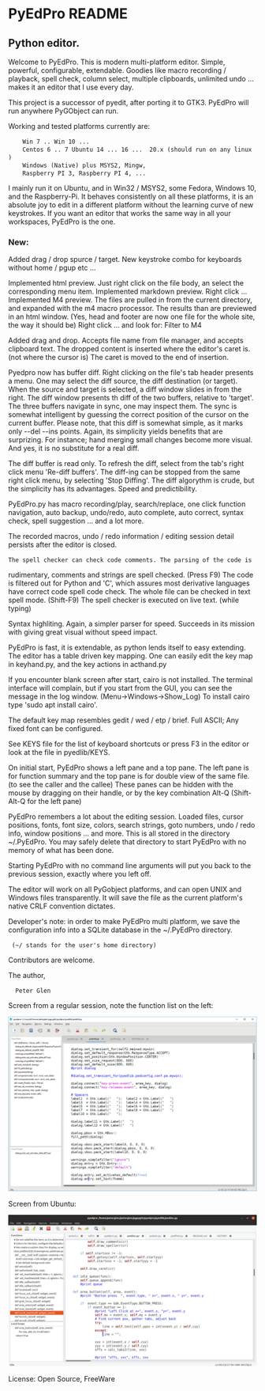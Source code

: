 #   PyEdPro README

## Python editor.

   Welcome to PyEdPro. This is modern multi-platform editor. Simple, powerful,
configurable, extendable. Goodies like macro recording / playback, spell check,
column select, multiple clipboards, unlimited undo ... makes it an editor
that I use every day.

 This project is a successor of pyedit, after porting it to GTK3. PyEdPro
 will run anywhere PyGObject can run.

  Working and tested platforms currently are:

        Win 7 .. Win 10 ...
        Centos 6 .. 7 Ubuntu 14 ... 16 ...  20.x (should run on any linux )
        Windows (Native) plus MSYS2, Mingw,
        Raspberry PI 3, Raspberry PI 4, ...

  I mainly run it on Ubuntu, and in Win32 / MSYS2, some Fedora, Windows 10,
and the Raspberry-Pi. It behaves consistently on all these platforms,
it is an absolute joy to edit in a different platform without the learning
curve of new keystrokes.  If you want an editor  that works the
same way in all your workspaces, PyEdPro is the one.

### New:
  Added drag / drop spurce / target. New keystroke combo for keyboards
 without home / pgup etc ...

  Implemented html preview. Just right click on the file body, an select the
corresponding menu item.
Implemented markdown preview. Right click ...
Implemented M4 preview. The files are pulled in from the current directory,
and expanded with the m4 macro processor. The results than are previewed
in an html window. (Yes, head and footer are now one file for the whole site,
the way it should be) Right click ... and look for: Filter to M4

  Added drag and drop. Accepts file name from file manager, and accepts clipboard text.
The dropped content is inserted where the editor's caret is. (not where the cursor is)
The caret is moved to the end of insertion.

  Pyedpro now has buffer diff. Right clicking on the file's tab header presents a menu.
One may select the diff source, the diff destination (or target). When the source and
target is selected, a diff window slides in from the right. The diff window presents
th diff of the two buffers, relative to 'target'. The three buffers navigate in sync,
one may inspect them. The sync is somewhat intelligent by guessing the correct
position of the cursor on the current buffer. Please note, that this diff is somewhat
simple, as it marks only --del --ins points. Again, its simplicity yields benefits
that are surprizing. For instance; hand merging small changes become more visual. And
yes, it is no substitute for a real diff.


  The diff buffer is read only. To refresh the diff, select
from the tab's right click menu 'Re-diff buffers'. The diff-ing can be stopped from the
same right click menu, by selecting 'Stop Diffing'. The diff algorythm is crude, but
the simplicity has its advantages. Speed and predictibility.

   PyEdPro.py has macro recording/play, search/replace, one click function navigation,
auto backup, undo/redo, auto complete, auto correct, syntax check, spell suggestion
 ... and a lot more.

   The recorded macros, undo / redo information / editing session detail persists
 after the editor is closed.

    The spell checker can check code comments. The parsing of the code is
rudimentary,  comments and strings are spell checked. (Press F9) The code is filtered
out for Python and  'C', which assures most derivative languages have correct
code spell code check. The whole file can be checked in text spell mode.
(Shift-F9) The spell checker is executed on live text. (while typing)

   Syntax highliting. Again, a simpler parser for speed. Succeeds in its mission with
giving great visual without speed impact.

   PyEdPro is fast, it is extendable, as python lends itself to easy extending. The
editor has a table driven key mapping. One can easily edit the key map in
keyhand.py, and the key actions in acthand.py

  If you encounter blank screen after start, cairo is not installed. The terminal interface
will complain, but if you start from the GUI, you can see the message in the
log window. (Menu->Windows->Show_Log) To install cairo type 'sudo apt install cairo'.

 The default key map resembles gedit / wed / etp / brief. Full ASCII;
 Any fixed font can be configured.

  See KEYS file for the list of keyboard shortcuts or press F3 in the
editor or look at the file in pyedlib/KEYS.

  On initial start, PyEdPro shows a left pane and a top pane. The left pane
is for function summary and the top pane is for double view of the same file.
(to see the caller and the callee) These panes can be hidden with the mouse by
dragging on their handle, or by the key combination Alt-Q (Shift-Alt-Q for
the left pane)

  PyEdPro remembers a lot about the editing session. Loaded files, cursor positions,
fonts, font size, colors, search strings, goto numbers, undo / redo info,
window positions ... and more.
 This is all stored in the directory ~/.PyEdPro. You may safely delete that
directory to start PyEdPro with no memory of what has been done.

  Starting PyEdPro with no command line arguments will put you back to the
previous session, exactly where you left off.

 The editor will work on all PyGobject platforms, and can open UNIX and Windows files
transparently. It will save the file as the current platform's native CRLF
convention dictates.

  Developer's note: in order to make PyEdPro multi platform, we save
the configuration info into a SQLite database in the ~/.PyEdPro directory.

     (~/ stands for the user's home directory)

 Contributors are welcome.

The author,

      Peter Glen

Screen from a regular session, note the function list on the left:

![Screen Shot](image.png)

Screen from Ubuntu:

![Screen Shot](pyedpro_ubuntu.png)

License:    Open Source, FreeWare

